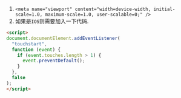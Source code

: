 1. `<meta name="viewport" content="width=device-width, initial-scale=1.0, maximum-scale=1.0, user-scalable=0;" />`
2. 如果是`IOS`则需要加入一下代码. 
```html
<script>
document.documentElement.addEventListener(
  "touchstart",
  function (event) {
    if (event.touches.length > 1) {
      event.preventDefault();
    }
  },
  false
);
</script>
```